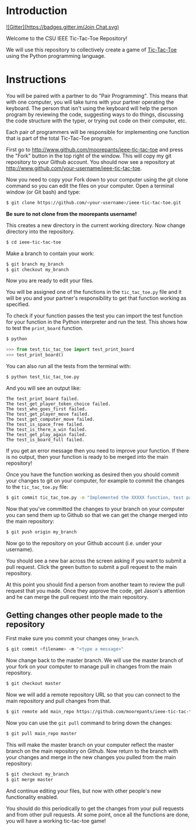 Introduction
============
[![Gitter](https://badges.gitter.im/Join Chat.svg)](https://gitter.im/nickdicesare/ieee-tic-tac-toe?utm_source=badge&utm_medium=badge&utm_campaign=pr-badge&utm_content=badge)

Welcome to the CSU IEEE Tic-Tac-Toe Repository!

We will use this repository to collectively create a game of
[Tic-Tac-Toe](http://en.wikipedia.org/wiki/Tic-tac-toe) using the Python
programming language.

Instructions
============

You will be paired with a partner to do "Pair Programming". This means that
with one computer, you will take turns with your partner operating the
keyboard. The person that isn't using the keyboard will help the person program
by reviewing the code, suggesting ways to do things, discussing the code
structure with the typer, or trying out code on their computer, etc.

Each pair of programmers will be responsible for implementing one function that
is part of the total Tic-Tac-Toe program.

First go to http://www.github.com/moorepants/ieee-tic-tac-toe and press the
"Fork" button in the top right of the window. This will copy my git repository
to your Github account. You should now see a repository at
http://www.github.com/your-username/ieee-tic-tac-toe.

Now you need to copy your Fork down to your computer using the git clone
command so you can edit the files on your computer. Open a terminal window (or
Git bash) and type:

```bash
$ git clone https://github.com/<your-username>/ieee-tic-tac-toe.git
```

**Be sure to not clone from the moorepants username!**

This creates a new directory in the current working directory. Now change
directory into the repository.

```bash
$ cd ieee-tic-tac-toe
```

Make a branch to contain your work:

```bash
$ git branch my_branch
$ git checkout my_branch
```

Now you are ready to edit your files.

You will be assigned one of the functions in the `tic_tac_toe.py` file and it
will be you and your partner's responsibility to get that function working as
specified.

To check if your function passes the test you can import the test function for
your function in the Python interpreter and run the test. This shows how to
test the `print_board` function.

```bash
$ python
```

```python
>>> from test_tic_tac_toe import test_print_board
>>> test_print_board()
```

You can also run all the tests from the terminal with:

```bash
$ python test_tic_tac_toe.py
```

And you will see an output like:

```
The test_print_board failed.
The test_get_player_token_choice failed.
The test_who_goes_first failed.
The test_get_player_move failed.
The test_get_computer_move failed.
The test_is_space_free failed.
The test_is_there_a_win failed.
The test_get_play_again failed.
The test_is_board_full failed.
```

If you get an error message then you need to improve your function. If there is
no output, then your function is ready to be merged into the main repository!

Once you have the function working as desired then you should commit your
changes to git on your computer, for example to commit the changes to the
`tic_tac_toe.py` file:

```bash
$ git commit tic_tac_toe.py -m "Implemented the XXXXX function, test passes."
```

Now that you've committed the changes to your branch on your computer you can
send them up to Github so that we can get the change merged into the main
repository:

```bash
$ git push origin my_branch
```

Now go to the repository on your Github account (i.e. under your username).

You should see a new bar across the screen asking if you want to submit a pull
request. Click the green button to submit a pull request to the main
repository.

At this point you should find a person from another team to review the pull
request that you made. Once they approve the code, get Jason's attention and he
can merge the pull request into the main repository.

Getting changes other people made to the repository
---------------------------------------------------

First make sure you commit your changes on`my_branch`.

```bash
$ git commit <filename> -m "<type a message>"
```

Now change back to the master branch. We will use the master branch of your
fork on your computer to manage pull in changes from the main repository.

```bash
$ git checkout master
```

Now we will add a remote repository URL so that you can connect to the main
repository and pull changes from that.

```bash
$ git remote add main_repo https://github.com/moorepants/ieee-tic-tac-toe.git
```

Now you can use the ``git pull`` command to bring down the changes:

```bash
$ git pull main_repo master
```
This will make the master branch on your computer reflect the master branch on
the main repository on Github. Now return to the branch with your changes and
merge in the new changes you pulled from the main repository:

```bash
$ git checkout my_branch
$ git merge master
```

And continue editing your files, but now with other people's new functionality
enabled.

You should do this periodically to get the changes from your pull requests and
from other pull requests. At some point, once all the functions are done, you
will have a working tic-tac-toe game!

